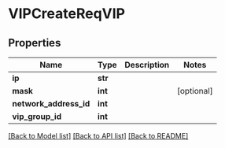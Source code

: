 # VIPCreateReqVIP

## Properties
Name | Type | Description | Notes
------------ | ------------- | ------------- | -------------
**ip** | **str** |  | 
**mask** | **int** |  | [optional] 
**network_address_id** | **int** |  | 
**vip_group_id** | **int** |  | 

[[Back to Model list]](../README.md#documentation-for-models) [[Back to API list]](../README.md#documentation-for-api-endpoints) [[Back to README]](../README.md)


